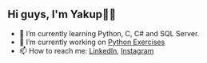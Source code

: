 ## Hi guys, I'm Yakup👋👋

- 🌱 I’m currently learning Python, C, C# and SQL Server.
- 🔭 I’m currently working on [Python Exercises](https://github.com/Yakupacs/Python-Cursus-BTK.git)
- 📫 How to reach me: [Linkedln](https://www.linkedin.com/in/yakup-açış-aa77751ab/), [Instagram](https://www.instagram.com/yakupacs/)
<!--
**Yakupacs/Yakupacs** is a ✨ _special_ ✨ repository because its `README.md` (this file) appears on your GitHub profile.

Here are some ideas to get you started:

- 🔭 I’m currently working on  
- 🌱 I’m currently learning ...
- 👯 I’m looking to collaborate on ...
- 🤔 I’m looking for help with ...
- 💬 Ask me about ...
- 📫 How to reach me: ...
- 😄 Pronouns: ...
- ⚡ Fun fact: ...
-->
